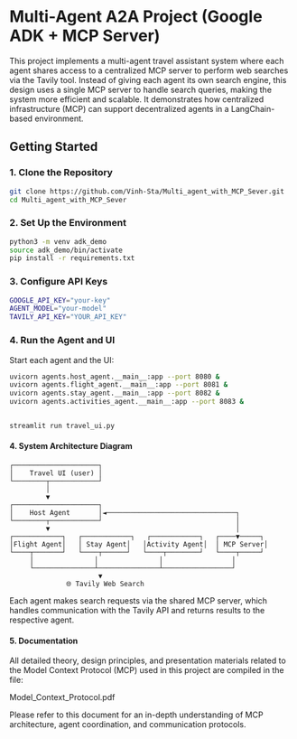 #  Multi-Agent A2A Project (Google ADK + MCP Server)

 
This project implements a multi-agent travel assistant system where each agent shares access to a centralized MCP server to perform web searches via the Tavily tool. Instead of giving each agent its own search engine, this design uses a single MCP server to handle search queries, making the system more efficient and scalable. It demonstrates how centralized infrastructure (MCP) can support decentralized agents in a LangChain-based environment.  


##  Getting Started 

### 1. Clone the Repository
```bash
git clone https://github.com/Vinh-Sta/Multi_agent_with_MCP_Sever.git
cd Multi_agent_with_MCP_Sever
```
### 2. Set Up the Environment 
```bash
python3 -m venv adk_demo  
source adk_demo/bin/activate  
pip install -r requirements.txt  
```
### 3. Configure API Keys 
```bash
GOOGLE_API_KEY="your-key"  
AGENT_MODEL="your-model"  
TAVILY_API_KEY="YOUR_API_KEY"
```
### 4. Run the Agent and UI 
Start each agent and the UI: 
```bash
uvicorn agents.host_agent.__main__:app --port 8080 &  
uvicorn agents.flight_agent.__main__:app --port 8081 &  
uvicorn agents.stay_agent.__main__:app --port 8082 &  
uvicorn agents.activities_agent.__main__:app --port 8083 &  


streamlit run travel_ui.py  
```

#### 4. System Architecture Diagram
```plaintext
┌─────────────────────┐
│    Travel UI (user) │
└────────┬────────────┘
         │
         ▼
┌─────────────────────┐
│    Host Agent       │◄────────────────────────────────┐
└────────┬────────────┘                                 │
         ▼                                              │
┌────────────┐   ┌────────────┐   ┌────────────┐   ┌────▼─────┐
│Flight Agent│   │ Stay Agent│   │Activity Agent│  │ MCP Server│
└────┬───────┘   └────┬──────┘   └────┬────────┘   └────┬─────┘
     │               │               │                 │
     └───────────────┴───────────────┴─────────────────┘
                      ▼
              🌐 Tavily Web Search
```

Each agent makes search requests via the shared MCP server, which handles communication with the Tavily API and returns results to the respective agent. 


#### 5. Documentation
All detailed theory, design principles, and presentation materials related to the Model Context Protocol (MCP) used in this project are compiled in the file:
 
Model_Context_Protocol.pdf 
 
Please refer to this document for an in-depth understanding of MCP architecture, agent coordination, and communication protocols.
